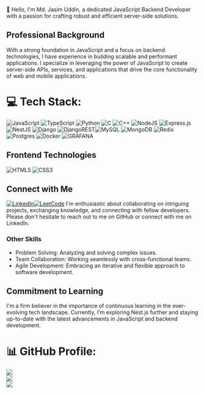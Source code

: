 
👋 Hello, I'm Md. Jasim Uddin, a dedicated JavaScript Backend Developer with a passion for crafting robust and efficient server-side solutions.

## Professional Background
With a strong foundation in JavaScript and a focus on backend technologies, I have experience in building scalable and performant applications. I specialize in leveraging the power of JavaScript to create server-side APIs, services, and applications that drive the core functionality of web and mobile applications.

# 💻 Tech Stack:
![JavaScript](https://img.shields.io/badge/javascript-%23323330.svg?style=for-the-badge&logo=javascript&logoColor=%23F7DF1E) ![TypeScript](https://img.shields.io/badge/typescript-%23007ACC.svg?style=for-the-badge&logo=typescript&logoColor=white) ![Python](https://img.shields.io/badge/python-3670A0?style=for-the-badge&logo=python&logoColor=ffdd54) ![C](https://img.shields.io/badge/c-%2300599C.svg?style=for-the-badge&logo=c&logoColor=white) ![C++](https://img.shields.io/badge/c++-%2300599C.svg?style=for-the-badge&logo=c%2B%2B&logoColor=white) ![NodeJS](https://img.shields.io/badge/node.js-6DA55F?style=for-the-badge&logo=node.js&logoColor=white) ![Express.js](https://img.shields.io/badge/express.js-%23404d59.svg?style=for-the-badge&logo=express&logoColor=%2361DAFB) ![NestJS](https://img.shields.io/badge/nestjs-%23E0234E.svg?style=for-the-badge&logo=nestjs&logoColor=white) ![Django](https://img.shields.io/badge/django-%23092E20.svg?style=for-the-badge&logo=django&logoColor=white) ![DjangoREST](https://img.shields.io/badge/DJANGO-REST-ff1709?style=for-the-badge&logo=django&logoColor=white&color=ff1709&labelColor=gray)![MySQL](https://img.shields.io/badge/mysql-%2300000f.svg?style=for-the-badge&logo=mysql&logoColor=white) ![MongoDB](https://img.shields.io/badge/MongoDB-%234ea94b.svg?style=for-the-badge&logo=mongodb&logoColor=white) ![Redis](https://img.shields.io/badge/redis-%23DD0031.svg?style=for-the-badge&logo=redis&logoColor=white) ![Postgres](https://img.shields.io/badge/postgres-%23316192.svg?style=for-the-badge&logo=postgresql&logoColor=white) ![Docker](https://img.shields.io/badge/docker-%230db7ed.svg?style=for-the-badge&logo=docker&logoColor=white)  ![GRAFANA](https://img.shields.io/badge/grafana-F46800.svg?style=for-the-badge&logo=grafana&logoColor=white&color=%23F46800)

## Frontend Technologies
![HTML5](https://img.shields.io/badge/html5-%23E34F26.svg?style=for-the-badge&logo=html5&logoColor=white) ![CSS3](https://img.shields.io/badge/css3-%231572B6.svg?style=for-the-badge&logo=css3&logoColor=white) 

## Connect with Me
[![LinkedIn](https://img.shields.io/badge/LinkedIn-%230077B5.svg?style=for-the-badge&logo=linkedin&logoColor=white)](https://linkedin.com/in/jasim-uddin-042715136)[![LeetCode](https://img.shields.io/badge/LeetCode-%23FFA116.svg?style=for-the-badge&logo=leetCode&logoColor=white)](https://https://leetcode.com/JASIMUDDIN/)
I'm enthusiastic about collaborating on intriguing projects, exchanging knowledge, and connecting with fellow developers. Please don't hesitate to reach out to me on GitHub or connect with me on LinkedIn.
### Other Skills
- Problem Solving: Analyzing and solving complex issues.
- Team Collaboration: Working seamlessly with cross-functional teams.
- Agile Development: Embracing an iterative and flexible approach to software development.

## Commitment to Learning
I'm a firm believer in the importance of continuous learning in the ever-evolving tech landscape. Currently, I'm exploring Nest.js further and staying up-to-date with the latest advancements in JavaScript and backend development.

# 📊 GitHub Profile:
![](https://github-readme-stats.vercel.app/api?username=JASIM16027&theme=dark&hide_border=false&include_all_commits=true&count_private=true)<br/>
![](https://github-readme-streak-stats.herokuapp.com/?user=JASIM16027&theme=dark&hide_border=false)<br/>
![](https://github-readme-stats.vercel.app/api/top-langs/?username=JASIM16027&theme=dark&hide_border=false&include_all_commits=true&count_private=true&layout=compact)


